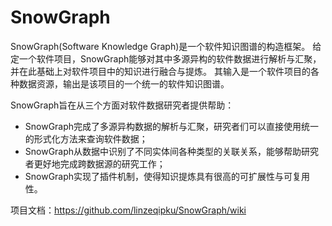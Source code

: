 # SnowGraph

SnowGraph(Software Knowledge Graph)是一个软件知识图谱的构造框架。
给定一个软件项目，SnowGraph能够对其中多源异构的软件数据进行解析与汇聚，并在此基础上对软件项目中的知识进行融合与提炼。
其输入是一个软件项目的各种数据资源，输出是该项目的一个统一的软件知识图谱。

SnowGraph旨在从三个方面对软件数据研究者提供帮助：
- SnowGraph完成了多源异构数据的解析与汇聚，研究者们可以直接使用统一的形式化方法来查询软件数据；
- SnowGraph从数据中识别了不同实体间各种类型的关联关系，能够帮助研究者更好地完成跨数据源的研究工作；
- SnowGraph实现了插件机制，使得知识提炼具有很高的可扩展性与可复用性。

项目文档：https://github.com/linzeqipku/SnowGraph/wiki
